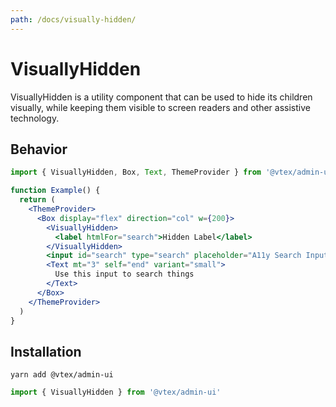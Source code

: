 ```yaml
---
path: /docs/visually-hidden/
---
```


# VisuallyHidden

VisuallyHidden is a utility component that can be used to hide its children visually, while keeping them visible to screen readers and other assistive technology.

## Behavior

```jsx
import { VisuallyHidden, Box, Text, ThemeProvider } from '@vtex/admin-ui'

function Example() {
  return (
    <ThemeProvider>
      <Box display="flex" direction="col" w={200}>
        <VisuallyHidden>
          <label htmlFor="search">Hidden Label</label>
        </VisuallyHidden>
        <input id="search" type="search" placeholder="A11y Search Input" />
        <Text mt="3" self="end" variant="small">
          Use this input to search things
        </Text>
      </Box>
    </ThemeProvider>
  )
}
```

## Installation

```static
yarn add @vtex/admin-ui
```

```jsx static
import { VisuallyHidden } from '@vtex/admin-ui'
```
